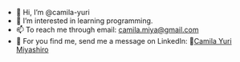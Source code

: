 - 👋 Hi, I’m @camila-yuri
- 👀 I’m interested in learning programming.
- 📫 To reach me through email: camila.miya@gmail.com
- 📲 For you find me, send me a message on LinkedIn: 📑[Camila Yuri Miyashiro](https://www.linkedin.com/in/camila-yuri/)

<!---
camila-yuri/camila-yuri is a ✨ special ✨ repository because its `README.md` (this file) appears on your GitHub profile.
You can click the Preview link to take a look at your changes.
--->

